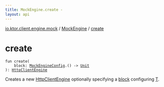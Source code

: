 ```yaml
---
title: MockEngine.create - 
layout: api
---
```


<div class='api-docs-breadcrumbs'><a href="../index.html">io.ktor.client.engine.mock</a> / <a href="index.html">MockEngine</a> / <a href="./create.html">create</a></div>

# create

<div class="signature"><code><span class="keyword">fun </span><span class="identifier">create</span><span class="symbol">(</span><br/>&nbsp;&nbsp;&nbsp;&nbsp;<span class="parameterName" id="io.ktor.client.engine.mock.MockEngine.Companion$create(kotlin.Function1((io.ktor.client.engine.mock.MockEngineConfig, kotlin.Unit)))/block">block</span><span class="symbol">:</span>&nbsp;<a href="../-mock-engine-config/index.html"><span class="identifier">MockEngineConfig</span></a><span class="symbol">.</span><span class="symbol">(</span><span class="symbol">)</span>&nbsp;<span class="symbol">-&gt;</span>&nbsp;<a href="https://kotlinlang.org/api/latest/jvm/stdlib/kotlin/-unit/index.html"><span class="identifier">Unit</span></a><br/><span class="symbol">)</span><span class="symbol">: </span><a href="../../io.ktor.client.engine/-http-client-engine/index.html"><span class="identifier">HttpClientEngine</span></a></code></div>

Creates a new <a href="../../io.ktor.client.engine/-http-client-engine/index.html">HttpClientEngine</a> optionally specifying a <a href="-companion/create.html#io.ktor.client.engine.mock.MockEngine.Companion$create(kotlin.Function1((io.ktor.client.engine.mock.MockEngineConfig, kotlin.Unit)))/block">block</a> configuring <a href="#">T</a>.


